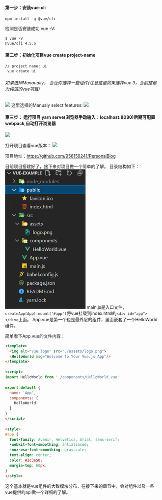 #### 第一步：安装vue-cli
```
npm install -g @vue/cli
```
检测是否安装成功 vue -V:
```
$ vue -V
@vue/cli 4.5.6
```

#### 第二步：初始化项目vue create project-name
```
// project name: ui
 vue create ui
```
###### 如果选择Manaually， 会让你选择一些组件(注意这里如果选择vue 3，会创建最为纯洁的vue项目)
![](https://upload-images.jianshu.io/upload_images/2789632-b8c7e2a14636c01d.png?imageMogr2/auto-orient/strip%7CimageView2/2/w/1240)
这里选择的Manualy select features:
![](https://upload-images.jianshu.io/upload_images/2789632-7a3b36009d549b43.jpg?imageMogr2/auto-orient/strip%7CimageView2/2/w/1240)


#### 第三步： 运行项目 yarn serve(浏览器手动输入：localhost:8080)后期可配置webpack,自动打开浏览器
![](https://upload-images.jianshu.io/upload_images/2789632-ab6955ba5cafe938.png?imageMogr2/auto-orient/strip%7CimageView2/2/w/1240)

打开项目查看vue版本：
![](https://upload-images.jianshu.io/upload_images/2789632-b0492e9f9fd9828c.png?imageMogr2/auto-orient/strip%7CimageView2/2/w/1240)

项目地址：https://github.com/956159241/PersonalBlog

目前项目搭建好了，接下来对项目做一个简单的了解。
目录结构如下：
![](./项目搭建/vue.jpg)
main.js是入口文件，```createApp(App).mount('#app')```将vue挂载到index.html的```<div id="app"></div>```上面。
App.vue是第一个也是最外层的组件，里面嵌套了一个HelloWorld组件。

简单看下App.vue的文件内容：
```html
<template>
  <img alt="Vue logo" src="./assets/logo.png">
  <HelloWorld msg="Welcome to Your Vue.js App"/>
</template>

<script>
import HelloWorld from './components/HelloWorld.vue'

export default {
  name: 'App',
  components: {
    HelloWorld
  }
}
</script>

<style>
#app {
  font-family: Avenir, Helvetica, Arial, sans-serif;
  -webkit-font-smoothing: antialiased;
  -moz-osx-font-smoothing: grayscale;
  text-align: center;
  color: #2c3e50;
  margin-top: 60px;
}
</style>
```
这个基本就是vue组件的大致模块分布，在接下来的章节中，会对组件以及一些vue提供的api做一个详细的了解。
